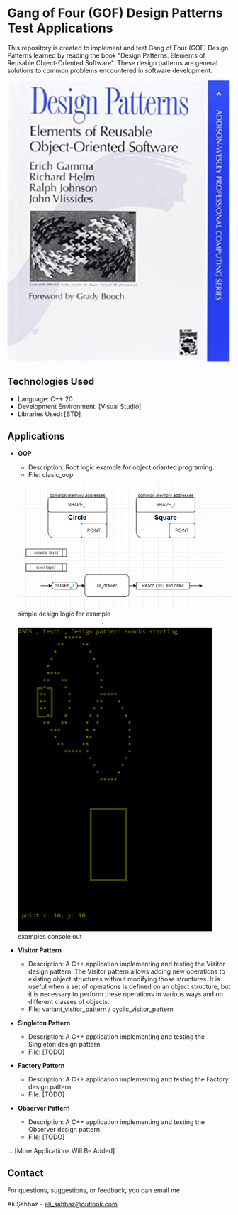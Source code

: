 # Gang of Four (GOF) Design Patterns Test Applications

This repository is created to implement and test Gang of Four (GOF) Design Patterns learned by reading the book "Design Patterns: Elements of Reusable Object-Oriented Software". These design patterns are general solutions to common problems encountered in software development.

![gof](book/book.png)

## Technologies Used

- Language: C++ 20
- Development Environment: [Visual Studio]
- Libraries Used: [STD]

## Applications

- **OOP**
  - Description: Root logic example for object orianted programing.
  - File: clasic_oop
 
   ![simple design logic](clasic_oop/logic.png)
   simple design logic for example

   ![console out](clasic_oop/console_out.png)
   examples console out

 

- **Visitor Pattern**
  - Description: A C++ application implementing and testing the Visitor design pattern. The Visitor pattern allows adding new operations to existing object structures without modifying those structures. It is useful when a set of operations is defined on an object structure, but it is necessary to perform these operations in various ways and on different classes of objects.
  - File: variant_visitor_pattern / cyclic_visitor_pattern
 
- **Singleton Pattern**
  - Description: A C++ application implementing and testing the Singleton design pattern.
  - File: [TODO]

- **Factory Pattern**
  - Description: A C++ application implementing and testing the Factory design pattern.
  - File: [TODO]

- **Observer Pattern**
  - Description: A C++ application implementing and testing the Observer design pattern.
  - File: [TODO]

... [More Applications Will Be Added]


## Contact

For questions, suggestions, or feedback, you can email me
 
Ali Şahbaz - 
ali_sahbaz@outlook.com
